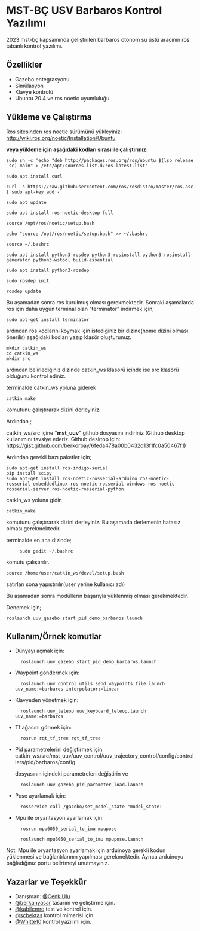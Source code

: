 
# MST-BÇ USV Barbaros Kontrol Yazılımı

2023 mst-bç kapsamında geliştirilen barbaros otonom su üstü aracının ros tabanlı kontrol yazılımı.


## Özellikler

- Gazebo entegrasyonu
- Simülasyon
- Klavye kontrolü
- Ubuntu 20.4 ve ros noetic uyumluluğu

  
## Yükleme ve Çalıştırma

Ros sitesinden ros noetic sürümünü yükleyiniz: 
http://wiki.ros.org/noetic/Installation/Ubuntu

**veya yükleme için aşağıdaki kodları sırası ile çalıştırınız:**

	sudo sh -c 'echo "deb http://packages.ros.org/ros/ubuntu $(lsb_release -sc) main" > /etc/apt/sources.list.d/ros-latest.list'

	sudo apt install curl

	curl -s https://raw.githubusercontent.com/ros/rosdistro/master/ros.asc | sudo apt-key add -

	sudo apt update

	sudo apt install ros-noetic-desktop-full

	source /opt/ros/noetic/setup.bash

	echo "source /opt/ros/noetic/setup.bash" >> ~/.bashrc
	
	source ~/.bashrc

	sudo apt install python3-rosdep python3-rosinstall python3-rosinstall-generator python3-wstool build-essential

	sudo apt install python3-rosdep

	sudo rosdep init

	rosdep update

Bu aşamadan sonra ros kurulmuş olması gerekmektedir. 
Sonraki aşamalarda ros için daha uygun terminal olan "terminator" indirmek için;

    sudo apt-get install terminator
ardından ros kodlarını koymak için istediğiniz bir dizine(home dizini olması önerilir) aşağıdaki kodları yazıp klasör oluşturunuz.

    mkdir catkin_ws 
    cd catkin_ws
    mkdir src
    
ardından belirlediğiniz dizinde catkin_ws klasörü içinde ise src klasörü olduğunu kontrol ediniz.

terminalde catkin_ws yoluna giderek 

    catkin_make 

komutunu çalıştırarak dizini derleyiniz.

Ardından ;

catkin_ws/src içine "**mst_uuv**" github dosyasını indiriniz
(Github desktop kullanımını tavsiye ederiz.
Github desktop için: https://gist.github.com/berkorbay/6feda478a00b0432d13f1fc0a50467f1)

Ardından gerekli bazı paketler için;

	sudo apt-get install ros-indigo-serial
	pip install scipy
	sudo apt-get install ros-noetic-rosserial-arduino ros-noetic-rosserial-embeddedlinux ros-noetic-rosserial-windows ros-noetic-rosserial-server ros-noetic-rosserial-python

catkin_ws yoluna gidin 
    
    catkin_make 

komutunu çalıştırarak dizini derleyiniz. Bu aşamada derlemenin hatasız olması gerekmektedir.

terminalde en ana dizinde;

         sudo gedit ~/.bashrc
komutu çalıştırılır.

	source /home/user/catkin_ws/devel/setup.bash

satırları sona yapıştırılır(user yerine kullanıcı adı)

Bu aşamadan sonra modüllerin başarıyla yüklenmiş olması gerekmektedir.

Denemek için;

    roslaunch uuv_gazebo start_pid_demo_barbaros.launch
## Kullanım/Örnek komutlar

- Dünyayı açmak için:

		roslaunch uuv_gazebo start_pid_demo_barbaros.launch 

- Waypoint göndermek için:

		roslaunch uuv_control_utils send_waypoints_file.launch uuv_name:=barbaros interpolator:=linear

- Klavyeden yönetmek için: 

		roslaunch uuv_teleop uuv_keyboard_teleop.launch uuv_name:=barbaros

- Tf ağacını görmek için:

		rosrun rqt_tf_tree rqt_tf_tree 

- Pid parametrelerini değiştirmek için catkin_ws/src/mst_uuv/uuv_control/uuv_trajectory_control/config/controllers/pid/barbaros/config 

	dosyasının içindeki parametreleri değiştirin ve 

		roslaunch uuv_gazebo pid_parameter_load.launch 

- Pose ayarlamak için:

		rosservice call /gazebo/set_model_state "model_state:

- Mpu ile oryantasyon ayarlamak için:

		rosrun mpu6050_serial_to_imu mpupose

		roslaunch mpu6050_serial_to_imu mpupose.launch 

Not: Mpu ile oryantasyon ayarlamak için arduinoya gerekli kodun yüklenmesi ve bağlantılarının yapılması gerekmektedir. Ayrıca arduinoyu bağladığınız portu belirtmeyi unutmayınız.
## Yazarlar ve Teşekkür

- Danışman: [@Cenk Ulu](https://avesis.yildiz.edu.tr/cenkulu/dokumanlar) 
- [@berkanyasar](https://www.github.com/berkanyasar) tasarım ve geliştirme için.
- [@kabilemre](https://www.github.com/kabilemre) test ve kontrol için.
- [@scbektas](https://www.github.com/scbektas) kontrol mimarisi için.
- [@Whitte10](https://www.github.com/Whitte10) kontrol yazılımı için.
